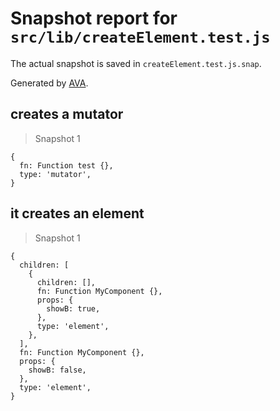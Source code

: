 # Snapshot report for `src/lib/createElement.test.js`

The actual snapshot is saved in `createElement.test.js.snap`.

Generated by [AVA](https://avajs.dev).

## creates a mutator

> Snapshot 1

    {
      fn: Function test {},
      type: 'mutator',
    }

## it creates an element

> Snapshot 1

    {
      children: [
        {
          children: [],
          fn: Function MyComponent {},
          props: {
            showB: true,
          },
          type: 'element',
        },
      ],
      fn: Function MyComponent {},
      props: {
        showB: false,
      },
      type: 'element',
    }

